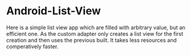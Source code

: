# Android-List-View
Here is a simple list view app which are filled with arbitrary value, but an efficient one. 
As the custom adapter only creates a list view for the first creation and then uses the previous built.
It takes less resources and comperatively faster.
